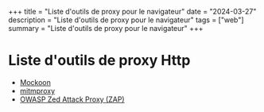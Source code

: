 +++
title = "Liste d'outils de proxy pour le navigateur"
date = "2024-03-27"
description = "Liste d'outils de proxy pour le navigateur"
tags = ["web"]
summary = "Liste d'outils de proxy pour le navigateur"
+++
# Liste d'outils de proxy Http

* [Mockoon](https://mockoon.com/)
* [mitmproxy](https://mitmproxy.org/)
* [OWASP Zed Attack Proxy (ZAP)](https://www.zaproxy.org/)
                    